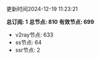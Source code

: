 更新时间2024-12-19 11:23:21

**总订阅: 1**
**总节点: 810**
**有效节点: 699**
- v2ray节点: 633
- ss节点: 64
- ssr节点: 2
